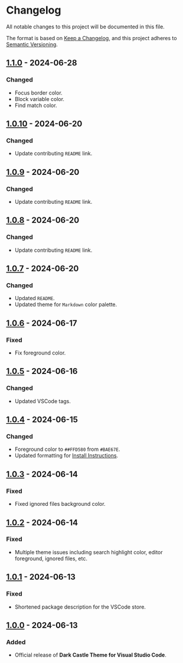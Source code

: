 # Changelog

All notable changes to this project will be documented in this file.

The format is based on [Keep a Changelog](https://keepachangelog.com/en/1.1.0/),
and this project adheres to [Semantic Versioning](https://semver.org/spec/v2.0.0.html).

## [1.1.0] - 2024-06-28

### Changed

* Focus border color.
* Block variable color.
* Find match color.

## [1.0.10] - 2024-06-20

### Changed

- Update contributing `README` link.

## [1.0.9] - 2024-06-20

### Changed

- Update contributing `README` link.

## [1.0.8] - 2024-06-20

### Changed

- Update contributing `README` link.

## [1.0.7] - 2024-06-20

### Changed

- Updated `README`.
- Updated theme for `Markdown` color palette.

## [1.0.6] - 2024-06-17

### Fixed

- Fix foreground color.

## [1.0.5] - 2024-06-16

### Changed

- Updated VSCode tags.

## [1.0.4] - 2024-06-15

### Changed

- Foreground color to `##FFD580` from `#BAE67E`.
- Updated formatting for [Install Instructions](../INSTALL.md).

## [1.0.3] - 2024-06-14

### Fixed

- Fixed ignored files background color.

## [1.0.2] - 2024-06-14

### Fixed

- Multiple theme issues including search highlight color, editor foreground, ignored files, etc.

## [1.0.1] - 2024-06-13

### Fixed

- Shortened package description for the VSCode store.

## [1.0.0] - 2024-06-13

### Added

- Official release of **Dark Castle Theme for Visual Studio Code**.

[1.1.0]: https://github.com/scottgriv/Dark-Castle-VSCode/compare/v1.0.10...v1.1.0
[1.0.10]: https://github.com/scottgriv/Dark-Castle-VSCode/compare/v1.0.9...v1.0.10
[1.0.9]: https://github.com/scottgriv/Dark-Castle-VSCode/compare/v1.0.8...v1.0.9
[1.0.8]: https://github.com/scottgriv/Dark-Castle-VSCode/compare/v1.0.7...v1.0.8
[1.0.7]: https://github.com/scottgriv/Dark-Castle-VSCode/compare/v1.0.6...v1.0.7
[1.0.6]: https://github.com/scottgriv/Dark-Castle-VSCode/compare/v1.0.5...v1.0.6
[1.0.5]: https://github.com/scottgriv/Dark-Castle-VSCode/compare/v1.0.4...v1.0.5
[1.0.4]: https://github.com/scottgriv/Dark-Castle-VSCode/compare/v1.0.3...v1.0.4
[1.0.3]: https://github.com/scottgriv/Dark-Castle-VSCode/compare/v1.0.2...v1.0.3
[1.0.2]: https://github.com/scottgriv/Dark-Castle-VSCode/compare/v1.0.1...v1.0.2
[1.0.1]: https://github.com/scottgriv/Dark-Castle-VSCode/compare/v1.0.0...v1.0.1
[1.0.0]: https://github.com/scottgriv/Dark-Castle-VSCode/releases/tag/v1.0.0
